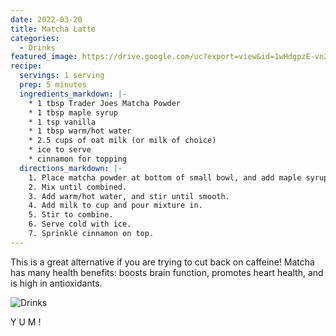 ```yaml
---
date: 2022-03-20
title: Matcha Latte
categories:
  - Drinks
featured_image: https://drive.google.com/uc?export=view&id=1wHdgpzE-vn2EEj6SnwF0se7ty0OQVwoi
recipe:
  servings: 1 serving
  prep: 5 minutes
  ingredients_markdown: |-
    * 1 tbsp Trader Joes Matcha Powder
    * 1 tbsp maple syrup
    * 1 tsp vanilla
    * 1 tbsp warm/hot water
    * 2.5 cups of oat milk (or milk of choice)
    * ice to serve
    * cinnamon for topping
  directions_markdown: |-
    1. Place matcha powder at bottom of small bowl, and add maple syrup.
    2. Mix until combined.
    3. Add warm/hot water, and stir until smooth.
    4. Add milk to cup and pour mixture in.
    5. Stir to combine.
    6. Serve cold with ice.
    7. Sprinkle cinnamon on top.
---
```


This is a great alternative if you are trying to cut back on caffeine! Matcha has many health benefits: boosts brain function, promotes heart health, and is high in antioxidants.

![Drinks](https://source.unsplash.com/1HPTYLozDGw)

Y U M !



